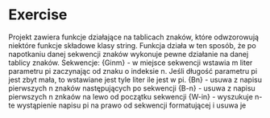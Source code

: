 # Exercise
Projekt zawiera funkcje działające na tablicach znaków, które odwzorowują niektóre funkcje składowe klasy string.
Funkcja działa w ten sposób, że po napotkaniu danej sekwencji znaków wykonuje pewne działanie na danej tablicy znaków.
Sekwencje:
{Ginm} - w miejsce sekwencji wstawia m liter parametru pi zaczynając od znaku o indeksie n. Jeśli długość parametru pi jest zbyt mała, to wstawiane jest tyle liter ile jest w pi.
{Bn} - usuwa z napisu pierwszych n znaków następujących po sekwencji
{B-n} - usuwa z napisu pierwszych n znkaów na lewo od początku sekwencji
{W-in} - wyszukuje n-te wystąpienie napisu pi na prawo od sekwencji formatującej i usuwa je
